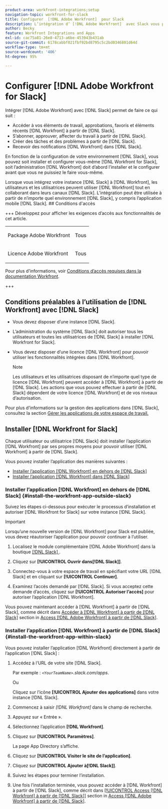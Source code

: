 ```yaml
---
product-area: workfront-integrations;setup
navigation-topic: workfront-for-slack
title: Configurer  [!DNL Adobe Workfront]  pour Slack
description: L’intégration d’ [!DNL Adobe Workfront]  avec Slack vous permet d’accéder et de créer des éléments de travail, des approbations, des favoris et des éléments récents  [!DNL Workfront]  à partir de Slack.
author: Becky
feature: Workfront Integrations and Apps
exl-id: cac75a81-26e8-4713-a6be-453943b431ab
source-git-commit: 6178cabbf021fbf92bd8795c5c2bd0346801d64d
workflow-type: tm+mt
source-wordcount: '406'
ht-degree: 95%

---
```


# Configurer [!DNL Adobe Workfront for Slack]

Intégrer [!DNL Adobe Workfront] avec [!DNL Slack] permet de faire ce qui suit :

* Accéder à vos éléments de travail, approbations, favoris et éléments récents [!DNL Workfront] à partir de [!DNL Slack].
* S’abonner, approuver, affecter du travail à partir de [!DNL Slack].
* Créer des tâches et des problèmes à partir de [!DNL Slack].
* Recevoir des notifications [!DNL Workfront] dans [!DNL Slack].

En fonction de la configuration de votre environnement [!DNL Slack], vous pouvez soit installer et configurer vous-même [!DNL Workfront for Slack], soit l’administration [!DNL Workfront] doit d’abord l’installer et le configurer avant que vous ne puissiez le faire vous-même.

Lorsque vous intégrez votre instance [!DNL Slack] à [!DNL Workfront], les utilisateurs et les utilisatrices peuvent utiliser [!DNL Workfront] tout en collaborant dans leurs canaux [!DNL Slack]. L’intégration peut être utilisée à partir de n’importe quel environnement [!DNL Slack], y compris l’application mobile [!DNL Slack]. ## Conditions d&#39;accès

+++ Développez pour afficher les exigences d’accès aux fonctionnalités de cet article.

<table style="table-layout:auto"> 
 <col> 
 <col> 
 <tbody> 
  <tr> 
   <td role="rowheader">Package Adobe Workfront</td> 
   <td> <p>Tous</p> </td> 
  </tr> 
  <tr> 
   <td role="rowheader">Licence Adobe Workfront</td> 
   <td> <p>Tous</p>
  </tr> 
 </tbody> 
</table>

Pour plus d’informations, voir [Conditions d’accès requises dans la documentation Workfront](/help/quicksilver/administration-and-setup/add-users/access-levels-and-object-permissions/access-level-requirements-in-documentation.md).

+++

## Conditions préalables à l’utilisation de [!DNL Workfront] avec [!DNL Slack]

* Vous devez disposer d’une instance [!DNL Slack].
* L’administration du système [!DNL Slack] doit autoriser tous les utilisateurs et toutes les utilisatrices de [!DNL Slack] à installer [!DNL Workfront for Slack].
* Vous devez disposer d’une licence [!DNL Workfront] pour pouvoir utiliser les fonctionnalités intégrées dans [!DNL Workfront].

  >[!NOTE]
  >
  >Les utilisateurs et les utilisatrices disposant de n’importe quel type de licence [!DNL Workfront] peuvent accéder à [!DNL Workfront] à partir de [!DNL Slack]. Les actions que vous pouvez effectuer à partir de [!DNL Slack] dépendent de votre licence [!DNL Workfront] et de vos niveaux d’autorisation.

Pour plus d’informations sur la gestion des applications dans [!DNL Slack], consultez la section [Gérer les applications de votre espace de travail.](https://get.slack.help/hc/fr-fr/articles/222386767-Manage-apps-for-your-workspace)

## Installer [!DNL Workfront for Slack]

Chaque utilisateur ou utilisatrice [!DNL Slack] doit installer l’application [!DNL Workfront] par ses propres moyens pour pouvoir utiliser [!DNL Workfront] à partir de [!DNL Slack].

Vous pouvez installer l’application des manières suivantes :

* [Installer l’application  [!DNL Workfront]  en dehors de  [!DNL Slack]](#install-the-workfront-app-outside-slack-install-the-workfront-app-outside-slack)
* [Installer l’application  [!DNL Workfront]  dans  [!DNL Slack]](#install-the-workfront-app-within-slack-install-the-workfront-app-within-slack)

### Installer l’application [!DNL Workfront] en dehors de [!DNL Slack] {#install-the-workfront-app-outside-slack}

Suivez les étapes ci-dessous pour exécuter le processus d’installation et autoriser [!DNL Workfront for Slack] sur votre instance [!DNL Slack].

>[!IMPORTANT]
>
>Lorsqu’une nouvelle version de [!DNL Workfront] pour Slack est publiée, vous devez réautoriser l’application pour pouvoir continuer à l’utiliser.

1. Localisez le module complémentaire [!DNL Adobe Workfront] dans la boutique [[!DNL Slack] &#x200B;](https://workfront.slack.com/apps/A7CLAMVNW-adobe-workfront?tab=more_info).

1. Cliquez sur **[!UICONTROL Ouvrir dans[!DNL Slack]]**.

1. Connectez-vous à votre espace de travail en spécifiant votre URL [!DNL Slack] et en cliquant sur **[!UICONTROL Continuer]**.

1. Examinez l’accès demandé par [!DNL Slack]. Si vous acceptez cette demande d’accès, cliquez sur **[!UICONTROL Autoriser l’accès]** pour autoriser l’application [!DNL Workfront].

Vous pouvez maintenant accéder à [!DNL Workfront] à partir de [!DNL Slack], comme décrit dans [Accéder à  [!DNL Workfront]  à partir de  [!DNL Slack]](../../workfront-integrations-and-apps/using-workfront-with-slack/access-workfront-from-slack.md#viewing-all-available-commands) section in [Access [!DNL Adobe Workfront]  à partir de  [!DNL Slack]](../../workfront-integrations-and-apps/using-workfront-with-slack/access-workfront-from-slack.md).

### Installer l’application [!DNL Workfront] à partir de [!DNL Slack] {#install-the-workfront-app-within-slack}

Vous pouvez installer l’application [!DNL Workfront] directement à partir de l’application [!DNL Slack] :

1. Accédez à l’URL de votre site [!DNL Slack].

   Par exemple : *`<YourTeamName>`.slack.com/apps*.

   Ou

   Cliquez sur l’icône **[!UICONTROL Ajouter des applications]** dans votre instance [!DNL Slack].

1. Commencez à saisir *[!DNL Workfront]* dans le champ de recherche.
1. Appuyez sur « Entrée ».
1. Sélectionnez l’application **[!DNL Workfront]**.
1. Cliquez sur **[!UICONTROL Paramètres]**.

   La page App Directory s’affiche.

1. Cliquez sur **[!UICONTROL Visiter le site de l’application]**.
1. Cliquez sur **[!UICONTROL Ajouter à[!DNL Slack]]**.
1. Suivez les étapes pour terminer l’installation.
1. Une fois l’installation terminée, vous pouvez accéder à [!DNL Workfront] à partir de [!DNL Slack], comme décrit dans [[!UICONTROL Access [!DNL Workfront]  à partir de  [!DNL Slack]]](../../workfront-integrations-and-apps/using-workfront-with-slack/access-workfront-from-slack.md#viewing-all-available-commands) section in [Access [!DNL Adobe Workfront]  à partir de [!DNL Slack]](../../workfront-integrations-and-apps/using-workfront-with-slack/access-workfront-from-slack.md).
